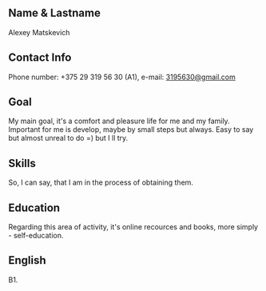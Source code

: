 ## Name & Lastname
Alexey Matskevich
## Contact Info
Phone number: +375 29 319 56 30 (A1), e-mail: 3195630@gmail.com
## Goal
My main goal, it's a comfort and pleasure life for me and my family. Important for me is develop, maybe by small steps but always. Easy to say but almost unreal to do =) but I ll try. 
## Skills
So, I can say, that I am in the process of obtaining them. 
## Education
Regarding this area of activity, it's online recources and books, more simply - self-education.
## English 
B1.
